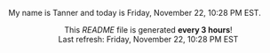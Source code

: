 My name is Tanner and today is Friday, November 22, 10:28 PM EST.

<p align="center">This <i>README</i> file is generated <b>every 3 hours</b>!</br>Last refresh: Friday, November 22, 10:28 PM EST<br /></p>
